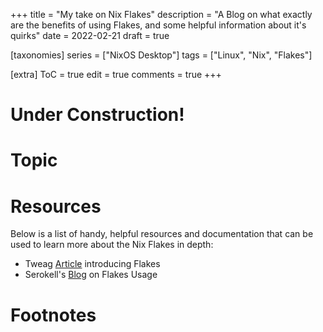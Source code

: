 +++
title = "My take on Nix Flakes"
description = "A Blog on what exactly are the benefits of using Flakes, and some helpful information about it's quirks"
date = 2022-02-21
draft = true

[taxonomies]
series = ["NixOS Desktop"]
tags = ["Linux", "Nix", "Flakes"]

[extra]
ToC = true
edit = true
comments = true
+++

# Under Construction!

# Topic

# Resources

Below is a list of handy, helpful resources and documentation that can be used to learn more about the Nix Flakes in depth:

- Tweag [Article](https://www.tweag.io/blog/2020-05-25-flakes/) introducing Flakes
- Serokell's [Blog](https://serokell.io/blog/practical-nix-flakes) on Flakes Usage

# Footnotes

[^1]:
